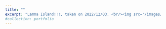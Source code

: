 ```yaml
---
title: ""
excerpt: "Lamma Island!!!, taken on 2022/12/03. <br/><img src='/images/20221203.jpg'>"
#collection: portfolio
---
```

